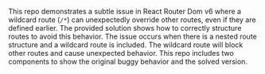 This repo demonstrates a subtle issue in React Router Dom v6 where a wildcard route (`/*`) can unexpectedly override other routes, even if they are defined earlier.  The provided solution shows how to correctly structure routes to avoid this behavior.  The issue occurs when there is a nested route structure and a wildcard route is included. The wildcard route will block other routes and cause unexpected behavior. This repo includes two components to show the original buggy behavior and the solved version.